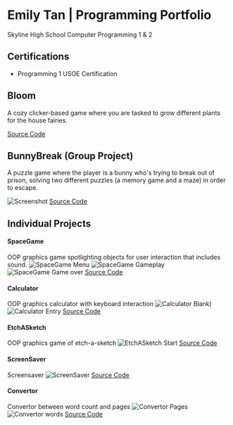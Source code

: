 # Emily Tan | Programming Portfolio
Skyline High School Computer Programming 1 & 2

## Certifications
- Programming 1 USOE Certification

## Bloom

A cozy clicker-based game where you are tasked to grow different plants for the house fairies.

[Source Code](https://github.com/emmitan/IndividualProject/tree/main)

## BunnyBreak (Group Project)

A puzzle game where the player is a bunny who's trying to break out of prison, solving two different puzzles (a memory game and a maze) in order to escape.

![Screenshot](https://github.com/emmitan/programmingportfolio/blob/main/images/BunnyBreakScreenShot.png?raw=true)
[Source Code](https://github.com/9606841/BunnyPrisonGame/tree/main)

## Individual Projects

#### SpaceGame
OOP graphics game spotlighting objects for user interaction that includes sound.
![SpaceGame Menu](https://github.com/emmitan/programmingportfolio/blob/main/images/SpaceGameStart.png?raw=true)
![SpaceGame Gameplay](https://github.com/emmitan/programmingportfolio/blob/main/images/SpaceGamePlay.png?raw=true)
![SpaceGame Game over](https://github.com/emmitan/programmingportfolio/blob/main/images/SpaceGameOver.png?raw=true)
[Source Code](https://github.com/emmitan/programmingportfolio/blob/main/src/SpaceGame.zip)


#### Calculator
OOP graphics calculator with keyboard interaction
![Calculator Blank](https://github.com/emmitan/programmingportfolio/blob/main/images/CalcBlank.png?raw=true))
![Calculator Entry](https://github.com/emmitan/programmingportfolio/blob/main/images/CalcEntry.png?raw=true)
[Source Code](https://github.com/emmitan/programmingportfolio/blob/main/src/CalcKeyboard.zip)

#### EtchASketch
OOP graphics game of etch-a-sketch
![EtchASketch Start](https://github.com/emmitan/programmingportfolio/blob/main/images/EtchASketchDraw.png?raw=true)
[Source Code](https://github.com/emmitan/programmingportfolio/blob/main/src/EtchASketch.zip)

#### ScreenSaver
Screensaver
![ScreenSaver](https://github.com/emmitan/programmingportfolio/blob/main/images/ScreenSaver.png?raw=true)
[Source Code](https://github.com/emmitan/programmingportfolio/blob/main/src/ScreenSaver.zip)

#### Convertor
Convertor between word count and pages
![Convertor Pages](https://github.com/emmitan/programmingportfolio/blob/main/images/Convertor1.png?raw=true)
![Convertor words](https://github.com/emmitan/programmingportfolio/blob/main/images/Convertor2.png?raw=true)
[Source Code](https://github.com/emmitan/programmingportfolio/blob/main/src/Convertor.zip)

